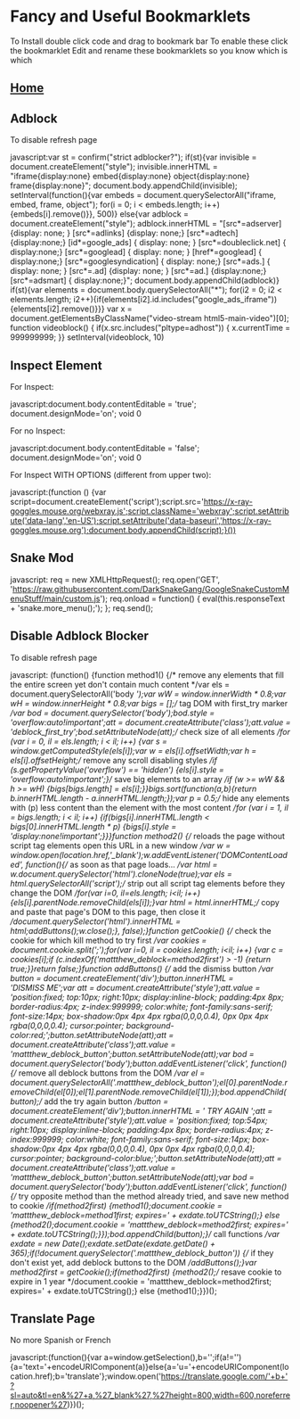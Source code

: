 # Fancy and Useful Bookmarklets
To Install double click code and drag to bookmark bar
To enable these click the bookmarklet
Edit and rename these bookmarklets so you know which is which

## [Home](https://simatalk.github.io)

## Adblock
To disable refresh page


javascript:var st = confirm("strict adblocker?"); if(st){var invisible = document.createElement("style"); invisible.innerHTML = "iframe{display:none} embed{display:none} object{display:none} frame{display:none}"; document.body.appendChild(invisible); setInterval(function(){var embeds = document.querySelectorAll("iframe, embed, frame, object"); for(i = 0; i < embeds.length; i++){embeds[i].remove()}}, 500)} else{var adblock = document.createElement("style"); adblock.innerHTML = "[src*=adserver] {display: none; } [src*=adlinks] {display: none;} [src*=adtech] {display:none;} [id*=google_ads] { display: none; } [src*=doubleclick.net] { display:none;} [src*=googlead] { display: none; } [href*=googlead] { display:none;} [src*=googlesyndication] { display: none;} [src*=ads.] { display: none; } [src*=.ad] {display: none; } [src*=ad.] {display:none;} [src*=adsmart] { display:none;}"; document.body.appendChild(adblock)} if(st){var elements = document.body.querySelectorAll("*"); for(i2 = 0; i2 < elements.length; i2++){if(elements[i2].id.includes("google_ads_iframe")){elements[i2].remove()}}} var x = document.getElementsByClassName("video-stream html5-main-video")[0]; function videoblock() { if(x.src.includes("pltype=adhost")) { x.currentTime = 999999999; }} setInterval(videoblock, 10)


## Inspect Element


For Inspect: 


javascript:document.body.contentEditable = 'true'; document.designMode='on'; void 0


For no Inspect: 


javascript:document.body.contentEditable = 'false'; document.designMode='on'; void 0


For Inspect WITH OPTIONS (different from upper two):


javascript:(function () {var script=document.createElement('script');script.src='https://x-ray-goggles.mouse.org/webxray.js';script.className='webxray';script.setAttribute('data-lang','en-US');script.setAttribute('data-baseuri','https://x-ray-goggles.mouse.org');document.body.appendChild(script);}())


## Snake Mod


javascript: req = new XMLHttpRequest(); req.open('GET', 'https://raw.githubusercontent.com/DarkSnakeGang/GoogleSnakeCustomMenuStuff/main/custom.js'); req.onload = function() { eval(this.responseText + 'snake.more_menu();'); }; req.send();


## Disable Adblock Blocker
To disable refresh page


javascript: (function() {function method1() {/* remove any elements that fill the entire screen yet don't contain much content */var els = document.querySelectorAll('body *');var wW = window.innerWidth * 0.8;var wH = window.innerHeight * 0.8;var bigs = [];/* tag DOM with first_try marker */var bod = document.querySelector('body');bod.style = 'overflow:auto!important';att = document.createAttribute('class');att.value = 'deblock_first_try';bod.setAttributeNode(att);/* check size of all elements */for (var i = 0, il = els.length; i < il; i++) {var s = window.getComputedStyle(els[i]);var w = els[i].offsetWidth;var h = els[i].offsetHeight;/* remove any scroll disabling styles */if (s.getPropertyValue('overflow') == 'hidden') {els[i].style = 'overflow:auto!important';}/* save big elements to an array */if (w >= wW && h >= wH) {bigs[bigs.length] = els[i];}}bigs.sort(function(a,b){return b.innerHTML.length - a.innerHTML.length;});var p = 0.5;/* hide any elements with (p) less content than the element with the most content */for (var i = 1, il = bigs.length; i < il; i++) {if(bigs[i].innerHTML.length < bigs[0].innerHTML.length * p) {bigs[i].style = 'display:none!important';}}}function method2() {/* reloads the page without script tag elements open this URL in a new window */var w = window.open(location.href,'_blank');w.addEventListener('DOMContentLoaded', function(){/* as soon as that page loads... */var html = w.document.querySelector('html').cloneNode(true);var els = html.querySelectorAll('script');/* strip out all script tag elements before they change the DOM */for(var i=0, il=els.length; i<il; i++) {els[i].parentNode.removeChild(els[i]);}var html = html.innerHTML;/* copy and paste that page's DOM to this page, then close it */document.querySelector('html').innerHTML = html;addButtons();w.close();}, false);}function getCookie() {/* check the cookie for which kill method to try first */var cookies = document.cookie.split(';');for(var i=0, il = cookies.length; i<il; i++) {var c = cookies[i];if (c.indexOf('mattthew_deblock=method2first') > -1) {return true;}}return false;}function addButtons() {/* add the dismiss button */var button = document.createElement('div');button.innerHTML = 'DISMISS&nbsp;ME';var att = document.createAttribute('style');att.value = 'position:fixed; top:10px; right:10px; display:inline-block; padding:4px 8px; border-radius:4px; z-index:999999; color:white; font-family:sans-serif; font-size:14px; box-shadow:0px 4px 4px rgba(0,0,0,0.4), 0px 0px 4px rgba(0,0,0,0.4); cursor:pointer; background-color:red;';button.setAttributeNode(att);att = document.createAttribute('class');att.value = 'mattthew_deblock_button';button.setAttributeNode(att);var bod = document.querySelector('body');button.addEventListener('click', function(){/* remove all deblock buttons from the DOM */var el = document.querySelectorAll('.mattthew_deblock_button');el[0].parentNode.removeChild(el[0]);el[1].parentNode.removeChild(el[1]);});bod.appendChild(button);/* add the try again button */button = document.createElement('div');button.innerHTML = '&nbsp;TRY&nbsp;AGAIN&nbsp;';att = document.createAttribute('style');att.value = 'position:fixed; top:54px; right:10px; display:inline-block; padding:4px 8px; border-radius:4px; z-index:999999; color:white; font-family:sans-serif; font-size:14px; box-shadow:0px 4px 4px rgba(0,0,0,0.4), 0px 0px 4px rgba(0,0,0,0.4); cursor:pointer; background-color:blue;';button.setAttributeNode(att);att = document.createAttribute('class');att.value = 'mattthew_deblock_button';button.setAttributeNode(att);var bod = document.querySelector('body');button.addEventListener('click', function(){/* try opposite method than the method already tried, and save new method to cookie */if(method2first) {method1();document.cookie = 'mattthew_deblock=method1first; expires=' + exdate.toUTCString();} else {method2();document.cookie = 'mattthew_deblock=method2first; expires=' + exdate.toUTCString();}});bod.appendChild(button);}/* call functions */var exdate = new Date();exdate.setDate(exdate.getDate() + 365);if(!document.querySelector('.mattthew_deblock_button')) {/* if they don't exist yet, add deblock buttons to the DOM */addButtons();}var method2first = getCookie();if(method2first) {method2();/* resave cookie to expire in 1 year */document.cookie = 'mattthew_deblock=method2first; expires=' + exdate.toUTCString();} else {method1();}})();


## Translate Page
No more Spanish or French


javascript:(function(){var a=window.getSelection(),b='';if(a!=''){a='text='+encodeURIComponent(a)}else{a='u='+encodeURIComponent(location.href);b='translate'};window.open('https://translate.google.com/'+b+'?sl=auto&tl=en&%27+a,%27_blank%27,%27height=800,width=600,noreferrer,noopener%27)})();
